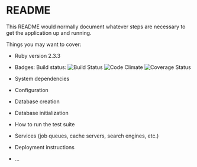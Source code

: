 # README

This README would normally document whatever steps are necessary to get the
application up and running.

Things you may want to cover:

* Ruby version 2.3.3
* Badges:
Build status:
![Build Status](https://app.codeship.com/projects/17128240-e4b5-0134-b142-068a725f1d1c/status?branch=master)
![Code Climate](https://codeclimate.com/github/bmwest/game-of-cinema.png)
![Coverage Status](https://coveralls.io/repos/bmwest/game-of-cinema/badge.png)


* System dependencies

* Configuration

* Database creation

* Database initialization

* How to run the test suite

* Services (job queues, cache servers, search engines, etc.)

* Deployment instructions

* ...
